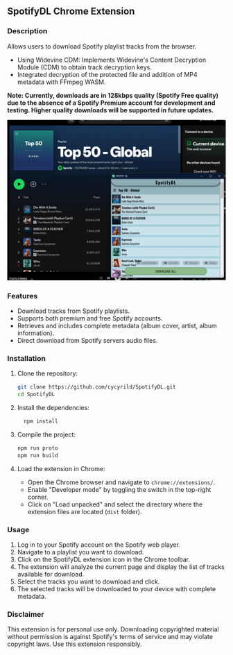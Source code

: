 ## SpotifyDL Chrome Extension

### Description
Allows users to download Spotify playlist tracks from the browser.

- Using Widevine CDM: Implements Widevine's Content Decryption Module (CDM) to obtain track decryption keys.
- Integrated decryption of the protected file and addition of MP4 metadata with FFmpeg WASM.

**Note: Currently, downloads are in 128kbps quality (Spotify Free quality) due to the absence of a Spotify Premium account for development and testing. Higher quality downloads will be supported in future updates.**

![img1](img1.png)

### Features
- Download tracks from Spotify playlists.
- Supports both premium and free Spotify accounts.
- Retrieves and includes complete metadata (album cover, artist, album information).
- Direct download from Spotify servers audio files.

### Installation
1. Clone the repository:
   ```sh
   git clone https://github.com/cycyrild/SpotifyDL.git
   cd SpotifyDL
   ```

2. Install the dependencies:
   ```sh
     npm install
   ```

4. Compile the project:
   ```sh
   npm run proto
   npm run build
   ```

5. Load the extension in Chrome:
   - Open the Chrome browser and navigate to `chrome://extensions/`.
   - Enable "Developer mode" by toggling the switch in the top-right corner.
   - Click on "Load unpacked" and select the directory where the extension files are located (`dist` folder).

### Usage
1. Log in to your Spotify account on the Spotify web player.
2. Navigate to a playlist you want to download.
3. Click on the SpotifyDL extension icon in the Chrome toolbar.
4. The extension will analyze the current page and display the list of tracks available for download.
5. Select the tracks you want to download and click.
6. The selected tracks will be downloaded to your device with complete metadata.


### Disclaimer
This extension is for personal use only. Downloading copyrighted material without permission is against Spotify's terms of service and may violate copyright laws. Use this extension responsibly.
